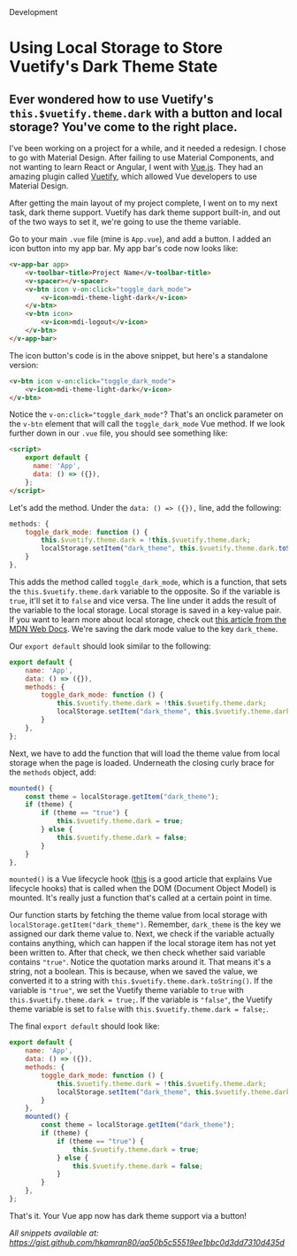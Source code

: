 <!--Kicker-->Development
# <!--Title-->Using Local Storage to Store Vuetify's Dark Theme State
## <!--Subtitle-->Ever wondered how to use Vuetify's `this.$vuetify.theme.dark` with a button and local storage? You've come to the right place.

I've been working on a project for a while, and it needed a redesign. I chose to go with Material Design. After failing to use Material Components, and not wanting to learn React or Angular, I went with [Vue.js](https://vuejs.org). They had an amazing plugin called [Vuetify](https://vuetifyjs.com), which allowed Vue developers to use Material Design.

After getting the main layout of my project complete, I went on to my next task, dark theme support. Vuetify has dark theme support built-in, and out of the two ways to set it, we're going to use the theme variable.

Go to your main `.vue` file (mine is `App.vue`), and add a button. I added an icon button into my app bar. My app bar's code now looks like:
```html
<v-app-bar app>
    <v-toolbar-title>Project Name</v-toolbar-title>
    <v-spacer></v-spacer>
    <v-btn icon v-on:click="toggle_dark_mode">
        <v-icon>mdi-theme-light-dark</v-icon>
    </v-btn>
    <v-btn icon>
        <v-icon>mdi-logout</v-icon>
    </v-btn>
</v-app-bar>
```

The icon button's code is in the above snippet, but here's a standalone version:
```html
<v-btn icon v-on:click="toggle_dark_mode">
    <v-icon>mdi-theme-light-dark</v-icon>
</v-btn>
```

Notice the `v-on:click="toggle_dark_mode"`? That's an onclick parameter on the `v-btn` element that will call the `toggle_dark_mode` Vue method. If we look further down in our `.vue` file, you should see something like:
```html
<script>
    export default {
      name: 'App',
      data: () => ({}),
    };
</script>
```

Let's add the method. Under the `data: () => ({}),` line, add the following:
```javascript
methods: {
    toggle_dark_mode: function () {
        this.$vuetify.theme.dark = !this.$vuetify.theme.dark;
        localStorage.setItem("dark_theme", this.$vuetify.theme.dark.toString());
    }
},
```

This adds the method called `toggle_dark_mode`, which is a function, that sets the `this.$vuetify.theme.dark` variable to the opposite. So if the variable is `true`, it'll set it to `false` and vice versa. The line under it adds the result of the variable to the local storage. Local storage is saved in a key-value pair. If you want to learn more about local storage, check out [this article from the MDN Web Docs](https://developer.mozilla.org/en-US/docs/Web/API/Window/localStorage). We're saving the dark mode value to the key `dark_theme`.

Our `export default` should look similar to the following:
```javascript
export default {
    name: 'App',
    data: () => ({}),
    methods: {
        toggle_dark_mode: function () {
            this.$vuetify.theme.dark = !this.$vuetify.theme.dark;
            localStorage.setItem("dark_theme", this.$vuetify.theme.dark.toString());
        }
    },
};
```

Next, we have to add the function that will load the theme value from local storage when the page is loaded. Underneath the closing curly brace for the `methods` object, add:
```javascript
mounted() {
    const theme = localStorage.getItem("dark_theme");
    if (theme) {
        if (theme == "true") {
            this.$vuetify.theme.dark = true;
        } else {
            this.$vuetify.theme.dark = false;
        }
    }
},
```
`mounted()` is a Vue lifecycle hook ([this](https://michaelnthiessen.com/call-method-on-page-load/) is a good article that explains Vue lifecycle hooks) that is called when the DOM (Document Object Model) is mounted. It's really just a function that's called at a certain point in time.

Our function starts by fetching the theme value from local storage with `localStorage.getItem("dark_theme")`. Remember, `dark_theme` is the key we assigned our dark theme value to. Next, we check if the variable actually contains anything, which can happen if the local storage item has not yet been written to. After that check, we then check whether said variable contains `"true"`. Notice the quotation marks around it. That means it's a string, not a boolean. This is because, when we saved the value, we converted it to a string with `this.$vuetify.theme.dark.toString()`. If the variable is `"true"`, we set the Vuetify theme variable to `true` with `this.$vuetify.theme.dark = true;`. If the variable is `"false"`, the Vuetify theme variable is set to `false` with `this.$vuetify.theme.dark = false;`.

The final `export default` should look like:
```javascript
export default {
    name: 'App',
    data: () => ({}),
    methods: {
        toggle_dark_mode: function () {
            this.$vuetify.theme.dark = !this.$vuetify.theme.dark;
            localStorage.setItem("dark_theme", this.$vuetify.theme.dark.toString());
        }
    },
    mounted() {
        const theme = localStorage.getItem("dark_theme");
        if (theme) {
            if (theme == "true") {
                this.$vuetify.theme.dark = true;
            } else {
                this.$vuetify.theme.dark = false;
            }
        }
    },
};
```

That's it. Your Vue app now has dark theme support via a button!

*All snippets available at: https://gist.github.com/hkamran80/aa50b5c55519ee1bbc0d3dd7310d435d*
